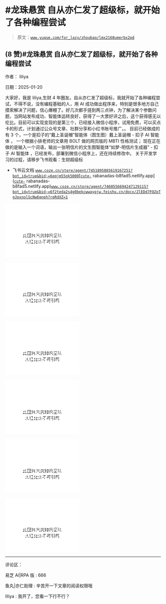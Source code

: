 # #龙珠悬赏 自从亦仁发了超级标，就开始了各种编程尝试

> 原文：[`www.yuque.com/for_lazy/zhoubao/lmx2168umerbx2pd`](https://www.yuque.com/for_lazy/zhoubao/lmx2168umerbx2pd)

## (8 赞)#龙珠悬赏 自从亦仁发了超级标，就开始了各种编程尝试

作者： liliya

日期：2025-01-20

大家好，我是 liliya,生财 4 年圈友。自从亦仁发了超级标，我就开始了各种编程尝试，不得不说，没有编程基础的人，用 AI 成功做出程序来，特别是很多地方自己摸索解决了问题，信心爆棚了。好几次都手搓到两三点钟，为了解决某个参数问题，当网站发布成功、智能体运转良好，获得了一大票好评之后，这个获得感无以伦比。​目前可以实现变现的是第三个，已经接入微信小程序，试用免费，可以买点卡的形式，计划通过公众号文章、社群分享和小红书账号推广。。
目前已经做成的有 3 个，一个是扣子的“戴上圣诞帽”智能体（图生图）戴上圣诞帽 - 扣子 AI 智能体 ，
一个根据小排老师的文章用 BOLT 做的网页版的 MBTI 性格测试； 现在正在做的是输入一个词语，输出一张明信片的文生图智能体“如梦-明信片生成器” - 扣子
AI 智能体 ，已经发布，部署到微信小程序上，还在持续修改中。
关于开发学习的过程，请移步飞书观看‌：‬﻿‍⁤​⁤⁢⁣﻿​​⁣‍﻿⁣‍‌⁣‌​⁡‬‬⁣‌⁢⁡​​﻿⁣﻿⁤‍​‬⁤⁡‍⁢‌‬﻿‬‬‍‬​‬⁤​⁡⁣⁣‌⁣⁢‬⁤⁤‌​﻿​⁢﻿生财超级标

*   飞书云文档
    ​​⁣⁣​‌​⁣⁤⁣‌⁤⁢​⁤‬​⁤⁢⁣​⁡﻿﻿﻿⁤⁢‌‌​⁢⁡[`www.coze.cn/store/agent/7451895885619167251?bot_id=true&bid;=6eqjm55gk5000`](https://www.coze.cn/store/agent/7451895885619167251?bot_id=true&bid;=6eqjm55gk5000)[[`cute-`](https://cute-) rabanadas-b8fad5.netlify.app]([`cute-`](https://cute-) rabanadas-b8fad5.netlify.app)[`www.coze.cn/store/agent/7460556694247129115?bot_id=true&bid;=6f2teda2s4g0b`](https://www.coze.cn/store/agent/7460556694247129115?bot_id=true&bid;=6f2teda2s4g0b)[`ekcwwaypjw.feishu.cn/docx/ZlEDd7FOZoTgJpxnolScNw6qneh?reRdXZ=1`](https://ekcwwaypjw.feishu.cn/docx/ZlEDd7FOZoTgJpxnolScNw6qneh?reRdXZ=1)

![](img/60cef83b2c374db0f5ead268a10aa347.png "None")

![](img/b0bf6dfa0632ee5227b48ca76dfc5601.png "None")

![](img/2c1c9aea35aae1e954c10d104a6e102b.png "None")

![](img/4cd5827540915512f5d2224d6048bb1b.png "None")

![](img/7e8c2e466c65f6df7e6bc603814f5588.png "None")

![](img/993258ae28740d3e10b81d966c412da4.png "None")

* * *

评论区：

易芝 AI|RPA 版 : 666

鱼丸|亦仁助理 : 辛苦开一下文章的阅读权限哦

liliya : 我开了，您看一下行不行？